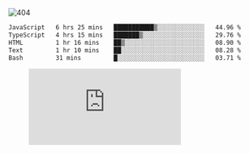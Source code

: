 ![404](https://user-images.githubusercontent.com/378023/89412096-6f759d80-d761-11ea-8c57-84b30ef3f2b1.png)
<!--START_SECTION:waka-->

```txt
JavaScript   6 hrs 25 mins   ███████████▒░░░░░░░░░░░░░   44.96 %
TypeScript   4 hrs 15 mins   ███████▒░░░░░░░░░░░░░░░░░   29.76 %
HTML         1 hr 16 mins    ██▒░░░░░░░░░░░░░░░░░░░░░░   08.90 %
Text         1 hr 10 mins    ██░░░░░░░░░░░░░░░░░░░░░░░   08.28 %
Bash         31 mins         █░░░░░░░░░░░░░░░░░░░░░░░░   03.71 %
```

<!--END_SECTION:waka-->
<figure><embed src="https://wakatime.com/share/@018b853e-267a-435d-a858-33e2b098b9d7/f3c3aa68-553a-4373-a9f9-2d456f62f780.svg"></embed></figure>
